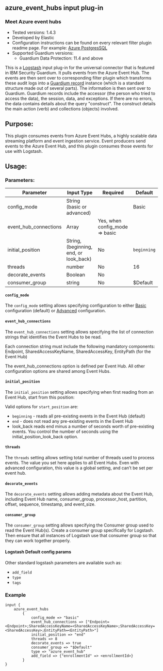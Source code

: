 ## azure_event_hubs input plug-in

### Meet Azure event hubs

* Tested versions: 1.4.3
* Developed by Elastic
* Configuration instructions can be found on every relevant filter plugin readme page. For
  example: [Azure PostgresSQL](../../filter-plugin/logstash-filter-azure-postgresql-guardium/README.md#procedure)
* Supported Guardium versions:
  * Guardium Data Protection: 11.4 and above

This is a [Logstash](https://github.com/elastic/logstash) input plug-in for the universal connector that is featured in
IBM Security Guardium. It pulls events from the Azure Event Hub. The events are then sent over to corresponding filter
plugin which transforms these audit logs into
a [Guardium record](https://github.com/IBM/universal-connectors/blob/main/common/src/main/java/com/ibm/guardium/universalconnector/commons/structures/Record.java)
instance (which is a standard structure made out of several parts). The information is then sent over to Guardium.
Guardium records include the accessor (the person who tried to access the data), the session, data, and exceptions. If
there are no errors, the data contains details about the query "construct". The construct details the main action (verb)
and collections (objects) involved.

## Purpose:

This plugin consumes events from Azure Event Hubs, a highly scalable data streaming platform and event ingestion
service. Event producers send events to the Azure Event Hub, and this plugin consumes those events for use with
Logstash.

## Usage:

### Parameters:

| Parameter | Input Type | Required | Default |
|-----------|------------|----------|---------|
| config_mode | String (basic or advanced) |  | Basic |
| event_hub_connections | Array | Yes, when config_mode => basic |  |
| initial_position | String, (beginning, end, or look_back) | No | `beginning` |
| threads | number | No | 16 |
| decorate_events | Boolean | No | |
| consumer_group | string | No | $Default |

#### `config_mode`

The `config_mode` setting allows specifying configuration to
either [Basic](https://www.elastic.co/guide/en/logstash/current/plugins-inputs-azure_event_hubs.html#plugins-inputs-azure_event_hubs-eh_basic_config)
configuration (default)
or [Advanced](https://www.elastic.co/guide/en/logstash/current/plugins-inputs-azure_event_hubs.html#plugins-inputs-azure_event_hubs-eh_advanced_config)
configuration.

#### `event_hub_connections`

The `event_hub_connections` setting allows specifying the list of connection strings that identifies the Event Hubs to
be read.

Each connection string must include the following mandatory components: Endpoint, SharedAccessKeyName, SharedAccessKey,
EntityPath (for the Event Hub)

The event_hub_connections option is defined per Event Hub. All other configuration options are shared among Event Hubs.

#### `initial_position`

The `initial_position` setting allows specifying when first reading from an Event Hub, start from this position:

Valid options for `start_position` are:

* `beginning` - reads all pre-existing events in the Event Hub (default)
* `end` - does not read any pre-existing events in the Event Hub
* look_back reads end minus a number of seconds worth of pre-existing events. You control the number of seconds using
  the initial_position_look_back option.

#### `threads`

The `threads` setting allows setting total number of threads used to process events. The value you set here applies to
all Event Hubs. Even with advanced configuration, this value is a global setting, and can’t be set per event hub.

#### `decorate_events`

The `decorate_events` setting allows adding metadata about the Event Hub, including Event Hub name, consumer_group,
processor_host, partition, offset, sequence, timestamp, and event_size.

#### `consumer_group`

The `consumer_group` setting allows specifying the Consumer group used to read the Event Hub(s). Create a consumer group
specifically for Logstash. Then ensure that all instances of Logstash use that consumer group so that they can work
together properly.

#### Logstash Default config params

Other standard logstash parameters are available such as:

* `add_field`
* `type`
* `tags`

### Example

	input {
		azure_event_hubs 
			{
				config_mode => "basic"
				event_hub_connections => ["Endpoint=<Endpoint>;SharedAccessKeyName=<SharedAccessKeyName>;SharedAccessKey=<SharedAccessKey>;EntityPath=<EntityPath>"]
				initial_position => "end"
				threads => 8
				decorate_events => true
				consumer_group => "$Default" 
				type => "azure_event_hub"
				add_field => {"enrollmentId" => <enrollmentId>}	
			}
	}

